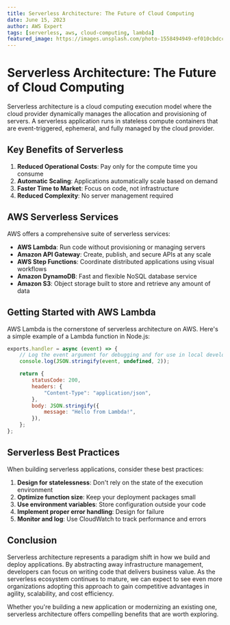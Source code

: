```yaml
---
title: Serverless Architecture: The Future of Cloud Computing
date: June 15, 2023
author: AWS Expert
tags: [serverless, aws, cloud-computing, lambda]
featured_image: https://images.unsplash.com/photo-1558494949-ef010cbdcc31?ixlib=rb-4.0.3&ixid=M3wxMjA3fDB8MHxwaG90by1wYWdlfHx8fGVufDB8fHx8fA%3D%3D&auto=format&fit=crop&w=2034&q=80
---
```


# Serverless Architecture: The Future of Cloud Computing

Serverless architecture is a cloud computing execution model where the cloud provider dynamically manages the allocation and provisioning of servers. A serverless application runs in stateless compute containers that are event-triggered, ephemeral, and fully managed by the cloud provider.

## Key Benefits of Serverless

1. **Reduced Operational Costs**: Pay only for the compute time you consume
2. **Automatic Scaling**: Applications automatically scale based on demand
3. **Faster Time to Market**: Focus on code, not infrastructure
4. **Reduced Complexity**: No server management required

## AWS Serverless Services

AWS offers a comprehensive suite of serverless services:

- **AWS Lambda**: Run code without provisioning or managing servers
- **Amazon API Gateway**: Create, publish, and secure APIs at any scale
- **AWS Step Functions**: Coordinate distributed applications using visual workflows
- **Amazon DynamoDB**: Fast and flexible NoSQL database service
- **Amazon S3**: Object storage built to store and retrieve any amount of data

## Getting Started with AWS Lambda

AWS Lambda is the cornerstone of serverless architecture on AWS. Here's a simple example of a Lambda function in Node.js:

```javascript
exports.handler = async (event) => {
    // Log the event argument for debugging and for use in local development.
    console.log(JSON.stringify(event, undefined, 2));

    return {
        statusCode: 200,
        headers: {
            "Content-Type": "application/json",
        },
        body: JSON.stringify({
            message: "Hello from Lambda!",
        }),
    };
};
```

## Serverless Best Practices

When building serverless applications, consider these best practices:

1. **Design for statelessness**: Don't rely on the state of the execution environment
2. **Optimize function size**: Keep your deployment packages small
3. **Use environment variables**: Store configuration outside your code
4. **Implement proper error handling**: Design for failure
5. **Monitor and log**: Use CloudWatch to track performance and errors

## Conclusion

Serverless architecture represents a paradigm shift in how we build and deploy applications. By abstracting away infrastructure management, developers can focus on writing code that delivers business value. As the serverless ecosystem continues to mature, we can expect to see even more organizations adopting this approach to gain competitive advantages in agility, scalability, and cost efficiency.

Whether you're building a new application or modernizing an existing one, serverless architecture offers compelling benefits that are worth exploring.